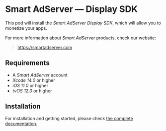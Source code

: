 # Smart AdServer — Display SDK

This pod will install the _Smart AdServer Display SDK_, which will allow you to monetize your apps.

For more information about _Smart AdServer_ products, check our website:

> https://smartadserver.com

## Requirements

* A _Smart AdServer_ account
* _Xcode 14.0_ or higher
* _iOS 11.0_ or higher
* _tvOS 12.0_ or higher

## Installation

For installation and getting started, please check [the complete documentation](http://documentation.smartadserver.com/displaySDK/).
